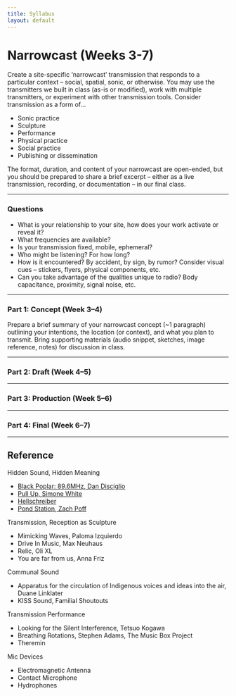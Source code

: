 ```yaml
---
title: Syllabus
layout: default
---
```


# Narrowcast (Weeks 3-7)

Create a site-specific ‘narrowcast’ transmission that responds to a particular context – social, spatial, sonic, or otherwise. You may use the transmitters we built in class (as-is or modified), work with multiple transmitters, or experiment with other transmission tools. Consider transmission as a form of…

- Sonic practice
- Sculpture
- Performance
- Physical practice
- Social practice
- Publishing or dissemination

The format, duration, and content of your narrowcast are open-ended, but you should be prepared to share a brief excerpt – either as a live transmission, recording, or documentation – in our final class.

---

### Questions

- What is your relationship to your site, how does your work activate or reveal it?
- What frequencies are available?
- Is your transmission fixed, mobile, ephemeral? 
- Who might be listening? For how long?
- How is it encountered? By accident, by sign, by rumor? Consider visual cues – stickers, flyers, physical components, etc.
- Can you take advantage of the qualities unique to radio? Body capacitance, proximity, signal noise, etc.

---

### Part 1: Concept (Week 3–4)

Prepare a brief summary of your narrowcast concept (~1 paragraph) outlining your intentions, the location (or context), and what you plan to transmit. Bring supporting materials (audio snippet, sketches, image reference, notes) for discussion in class.

--- 

### Part 2: Draft (Week 4–5)

---

### Part 3: Production (Week 5–6)

---

### Part 4: Final (Week 6–7)

---

## Reference

Hidden Sound, Hidden Meaning
- [Black Poplar: 89.6MHz, Dan Disciglio](https://danndisciglio.com/black-poplar-896-mhz)
- [Pull Up, Simone White](https://vol3.temporaryliveness.org/)
- [Hellschreiber](https://en.wikipedia.org/wiki/Hellschreiber)
- [Pond Station, Zach Poff](https://zachpoff.com/artwork/pondstation/)

Transmission, Reception as Sculpture
- Mimicking Waves, Paloma Izquierdo
- Drive In Music, Max Neuhaus
- Relic, Oli XL
- You are far from us, Anna Friz

Communal Sound
- Apparatus for the circulation of Indigenous voices and ideas into the air, Duane Linklater
- KISS Sound, Familial Shoutouts

Transmission Performance
- Looking for the Silent Interference, Tetsuo Kogawa
- Breathing Rotations, Stephen Adams, The Music Box Project
- Theremin

Mic Devices
- Electromagnetic Antenna
- Contact Microphone
- Hydrophones
